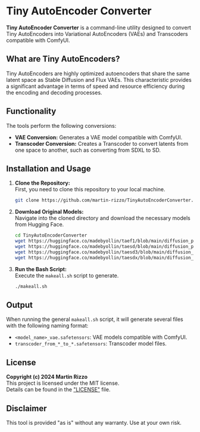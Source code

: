 # Tiny AutoEncoder Converter

**Tiny AutoEncoder Converter** is a command-line utility designed to convert Tiny AutoEncoders into Variational AutoEncoders (VAEs) and Transcoders compatible with ComfyUI.


## What are Tiny AutoEncoders?

Tiny AutoEncoders are highly optimized autoencoders that share the same latent space as Stable Diffusion and Flux VAEs. This characteristic provides a significant advantage in terms of speed and resource efficiency during the encoding and decoding processes.

## Functionality

The tools perform the following conversions:
- **VAE Conversion:** Generates a VAE model compatible with ComfyUI.
- **Transcoder Conversion:** Creates a Transcoder to convert latents from one space to another, such as converting from SDXL to SD.


## Installation and Usage

1. **Clone the Repository:**  
   First, you need to clone this repository to your local machine.
   ```bash
   git clone https://github.com/martin-rizzo/TinyAutoEncoderConverter.git
   ```

2. **Download Original Models:**  
   Navigate into the cloned directory and download the necessary models from Hugging Face.
   ```bash
   cd TinyAutoEncoderConverter
   wget https://huggingface.co/madebyollin/taef1/blob/main/diffusion_pytorch_model.safetensors -P original_taesd_models/taef1
   wget https://huggingface.co/madebyollin/taesd/blob/main/diffusion_pytorch_model.safetensors -P original_taesd_models/taesd
   wget https://huggingface.co/madebyollin/taesd3/blob/main/diffusion_pytorch_model.safetensors -P original_taesd_models/taesd3
   wget https://huggingface.co/madebyollin/taesdx/blob/main/diffusion_pytorch_model.safetensors -P original_taesd_models/taesdx   
   ```

4. **Run the Bash Script:**  
   Execute the `makeall.sh` script to generate.
   ```bash
   ./makeall.sh
   ```
## Output

When running the general `makeall.sh` script, it will generate several files with the following naming format:
- `<model_name>_vae.safetensors`: VAE models compatible with ComfyUI.
- `transcoder_from_*_to_*.safetensors`: Transcoder model files.

## License

**Copyright (c) 2024 Martin Rizzo**  
This project is licensed under the MIT license.  
Details can be found in the ["LICENSE"](LICENSE) file.

## Disclaimer

This tool is provided "as is" without any warranty. Use at your own risk.
